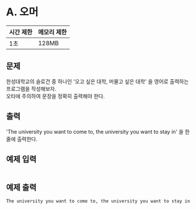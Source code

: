 # A. 오머

| 시간 제한 | 메모리 제한 |
| --- | --- |
| 1초 | 128MB |

## 문제

한성대학교의 슬로건 중 하나인 '오고 싶은 대학, 머물고 싶은 대학' 을 영어로 출력하는 프로그램을 작성해보자.  
오타에 주의하여 문장을 정확히 출력해야 한다.  

## 출력

'The university you want to come to, the university you want to stay in' 을 한 줄에 출력한다.  

## 예제 입력

```

```

## 예제 출력

```
The university you want to come to, the university you want to stay in
```
